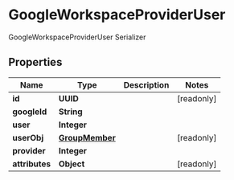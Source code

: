 

# GoogleWorkspaceProviderUser

GoogleWorkspaceProviderUser Serializer

## Properties

| Name | Type | Description | Notes |
|------------ | ------------- | ------------- | -------------|
|**id** | **UUID** |  |  [readonly] |
|**googleId** | **String** |  |  |
|**user** | **Integer** |  |  |
|**userObj** | [**GroupMember**](GroupMember.md) |  |  [readonly] |
|**provider** | **Integer** |  |  |
|**attributes** | **Object** |  |  [readonly] |



